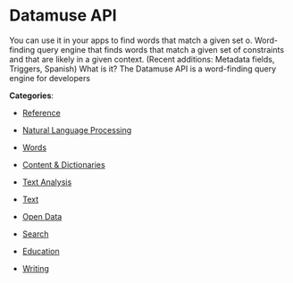 # Datamuse API

You can use it in your apps to find words that match a given set o. Word-finding query engine that finds words that match a given set of constraints and that are likely in a given context.  (Recent additions: Metadata fields, Triggers, Spanish) What is it? The Datamuse API is a word-finding query engine for developers

**Categories**:

- [Reference](https://github/apis-list/apis-list#reference)

- [Natural Language Processing](https://github/apis-list/apis-list#natural-language-processing)

- [Words](https://github/apis-list/apis-list#words)

- [Content & Dictionaries](https://github/apis-list/apis-list#content-and-dictionaries)

- [Text Analysis](https://github/apis-list/apis-list#text-analysis)

- [Text](https://github/apis-list/apis-list#text)

- [Open Data](https://github/apis-list/apis-list#open-data)

- [Search](https://github/apis-list/apis-list#search)

- [Education](https://github/apis-list/apis-list#education)

- [Writing](https://github/apis-list/apis-list#writing)




